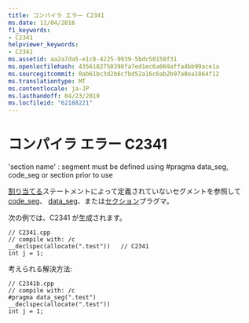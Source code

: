 ```yaml
---
title: コンパイラ エラー C2341
ms.date: 11/04/2016
f1_keywords:
- C2341
helpviewer_keywords:
- C2341
ms.assetid: aa2a7da5-e1c8-4225-9939-5bdc50158f31
ms.openlocfilehash: 4356182758398fa7ed1ec6a069affa4bb99ace1a
ms.sourcegitcommit: 0ab61bc3d2b6cfbd52a16c6ab2b97a8ea1864f12
ms.translationtype: MT
ms.contentlocale: ja-JP
ms.lasthandoff: 04/23/2019
ms.locfileid: "62188221"
---
```

# <a name="compiler-error-c2341"></a>コンパイラ エラー C2341

'section name' : segment must be defined using #pragma data_seg, code_seg or section prior to use

[割り当てる](../../cpp/allocate.md)ステートメントによって定義されていないセグメントを参照して[code_seg](../../preprocessor/code-seg.md)、 [data_seg](../../preprocessor/data-seg.md)、または[セクション](../../preprocessor/section.md)プラグマ。

次の例では、C2341 が生成されます。

```
// C2341.cpp
// compile with: /c
__declspec(allocate(".test"))   // C2341
int j = 1;
```

考えられる解決方法:

```
// C2341b.cpp
// compile with: /c
#pragma data_seg(".test")
__declspec(allocate(".test"))
int j = 1;
```